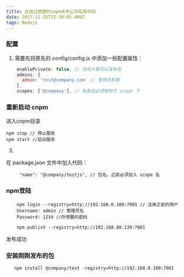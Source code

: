```yaml
---
title: 在自己搭建的cnpm发布公司私有代码
date: 2017-11-25T22:30:05.000Z
tags: Nodejs
---
```


### 配置
1. 需要先将原先的 config/config.js 中添加一些配置属性：
``` javascript
    enablePrivate: false, // 任何人都可以发布包
    admins: {
      admin: 'test@company.com' // 管理员权限
    },
    scopes: ['@company'], // 私有包必须依附于 scope 下
```
### 重新启动 cnpm
进入cnpm目录
```
npm stop // 停止服务
npm start //启动服务
```
3.
在 package.json 文件中加入代码：
```
     "name": "@company/testjs", // 包名，之前必须加入 scope 名
```

### npm登陆
```
    npm login --registry=http://192.168.0.100:7001 // 注册之前的用户
    Username: admin // 管理员名
    Password: 1234 //你想要的密码
```
```
    npm publish --registry=http://192.168.80.130:7001
```
发布成功

### 安装刚刚发布的包
```
   npm install @company/test -registry=http://192.168.0.100:7001
```
